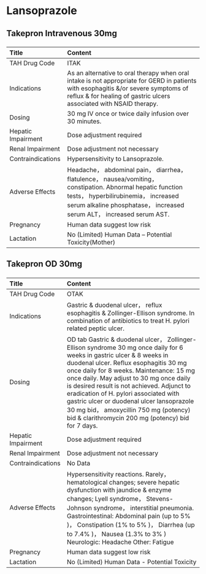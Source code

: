 # Lansoprazole

## Takepron Intravenous 30mg

##### 

| Title              | Content                                                                                                                                                                                                                      |
|:-------------------|:-----------------------------------------------------------------------------------------------------------------------------------------------------------------------------------------------------------------------------|
| TAH Drug Code      | ITAK                                                                                                                                                                                                                         |
| Indications        | As an alternative to oral therapy when oral intake is not appropriate for GERD in patients with esophagitis &/or severe symptoms of reflux & for healing of gastric ulcers associated with NSAID therapy.                    |
| Dosing             | 30 mg IV once or twice daily infusion over 30 minutes.                                                                                                                                                                       |
| Hepatic Impairment | Dose adjustment required                                                                                                                                                                                                     |
| Renal Impairment   | Dose adjustment not necessary                                                                                                                                                                                                |
| Contraindications  | Hypersensitivity to Lansoprazole.                                                                                                                                                                                            |
| Adverse Effects    | Headache， abdominal pain， diarrhea， flatulence， nausea/vomiting， constipation. Abnormal hepatic function tests， hyperbilirubinemia， increased serum alkaline phosphatase， increased serum ALT， increased serum AST. |
| Pregnancy          | Human data suggest low risk                                                                                                                                                                                                  |
| Lactation          | No (Limited) Human Data – Potential Toxicity(Mother)                                                                                                                                                                         |

## Takepron OD 30mg

##### 

| Title              | Content                                                                                                                                                                                                                                                                                                                                                                                                                                                                                   |
|:-------------------|:------------------------------------------------------------------------------------------------------------------------------------------------------------------------------------------------------------------------------------------------------------------------------------------------------------------------------------------------------------------------------------------------------------------------------------------------------------------------------------------|
| TAH Drug Code      | OTAK                                                                                                                                                                                                                                                                                                                                                                                                                                                                                      |
| Indications        | Gastric & duodenal ulcer， reflux esophagitis & Zollinger-Ellison syndrome. In combination of antibiotics to treat H. pylori related peptic ulcer.                                                                                                                                                                                                                                                                                                                                        |
| Dosing             | OD tab Gastric & duodenal ulcer， Zollinger-Ellison syndrome 30 mg once daily for 6 weeks in gastric ulcer & 8 weeks in duodenal ulcer. Reflux esophagitis 30 mg once daily for 8 weeks. Maintenance: 15 mg once daily. May adjust to 30 mg once daily is desired result is not achieved. Adjunct to eradication of H. pylori associated with gastric ulcer or duodenal ulcer lansoprazole 30 mg bid， amoxycillin 750 mg (potency) bid & clarithromycin 200 mg (potency) bid for 7 days. |
| Hepatic Impairment | Dose adjustment required                                                                                                                                                                                                                                                                                                                                                                                                                                                                  |
| Renal Impairment   | Dose adjustment not necessary                                                                                                                                                                                                                                                                                                                                                                                                                                                             |
| Contraindications  | No Data                                                                                                                                                                                                                                                                                                                                                                                                                                                                                   |
| Adverse Effects    | Hypersensitivity reactions. Rarely， hematological changes; severe hepatic dysfunction with jaundice & enzyme changes; Lyell syndrome， Stevens-Johnson syndrome， interstitial pneumonia. Gastrointestinal: Abdominal pain (up to 5% )， Constipation (1% to 5% )， Diarrhea (up to 7.4% )， Nausea (1.3% to 3% ) Neurologic: Headache Other: Fatigue                                                                                                                                    |
| Pregnancy          | Human data suggest low risk                                                                                                                                                                                                                                                                                                                                                                                                                                                               |
| Lactation          | No (Limited) Human Data - Potential Toxicity                                                                                                                                                                                                                                                                                                                                                                                                                                              |

